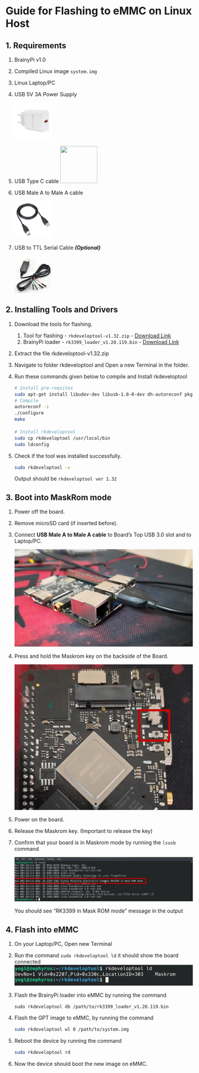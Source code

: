 # **Guide for Flashing to eMMC on Linux Host**

## **1. Requirements**

1. BrainyPi v1.0
1. Compiled Linux image `system.img`
1. Linux Laptop/PC
1. USB 5V 3A Power Supply 

   <img src="images/image2.jpg" width="100" height="100">
   
1. USB Type C cable 
   <img src="images/image3.jpg" width="100" height="100">

1. USB Male A to Male A cable

   <img src="images/image5.jpg" width="100" height="100">

1. USB to TTL Serial Cable **_(Optional)_**
 
   <img src="images/image7.jpg" width="100" height="100">

## **2. Installing Tools and Drivers**

1. Download the tools for flashing.
   1. Tool for flashing - `rkdeveloptool-v1.32.zip` - [Download Link](https://github.com/brainypi/brainypi-android-manifests/raw/master/falshing_tools/rkdeveloptool-v1.32.zip) 
   2. BrainyPi loader - `rk3399_loader_v1.20.119.bin` - [Download Link](https://github.com/brainypi/brainypi-android-manifests/raw/master/falshing_tools/rk3399_loader_v1.20.119.bin)    
2. Extract the file rkdeveloptool-v1.32.zip
3. Navigate to folder rkdeveloptool and Open a new Terminal in the folder. 
4. Run these commands given below to compile and Install rkdeveloptool 
   ```sh
   # Install pre-reqsites
   sudo apt-get install libudev-dev libusb-1.0-0-dev dh-autoreconf pkg-config libusb-1.0
   # Compile 
   autoreconf -i
   ./configure
   make 

   # Install rkdeveloptool
   sudo cp rkdeveloptool /usr/local/bin
   sudo ldconfig
   ```

5. Check if the tool was installed successfully. 
   ```sh
   sudo rkdeveloptool -v 
   ```
   Output should be `rkdeveloptool ver 1.32`


## **3. Boot into MaskRom mode**

1. Power off the board.
2. Remove microSD card (if inserted before). 
3. Connect **USB Male A to Male A cable** to Board’s Top USB 3.0 slot and to Laptop/PC.

   ![alt_text](images/image1.jpg "image_tooltip")

4. Press and hold the Maskrom key on the backside of the Board. 

   ![alt_text](images/image4.jpg "image_tooltip")


5. Power on the board. 
6. Release the Maskrom key. (Important to release the key)
7. Confirm that your board is in Maskrom mode by running the `lsusb` command

   ![alt_text](images/image9.png "image_tooltip")


    You should see “RK3399 in Mask ROM mode” message in the output


## **4. Flash into eMMC**

1. On your Laptop/PC, Open new Terminal
2. Run the command `sudo rkdeveloptool ld` it should show the board connected
   ![alt_text](images/image10.png "image_tooltip")


3. Flash the BrainyPi loader into eMMC by running the command
   ```
   sudo rkdeveloptool db /path/to/rk3399_loader_v1.20.119.bin
   ```


4. Flash the GPT image to eMMC, by running the command 
   ```sh
   sudo rkdeveloptool wl 0 /path/to/system.img
   ```

5. Reboot the device by running the command 
   ```sh
   sudo rkdeveloptool rd
   ```

6. Now the device should boot the new image on eMMC. 

